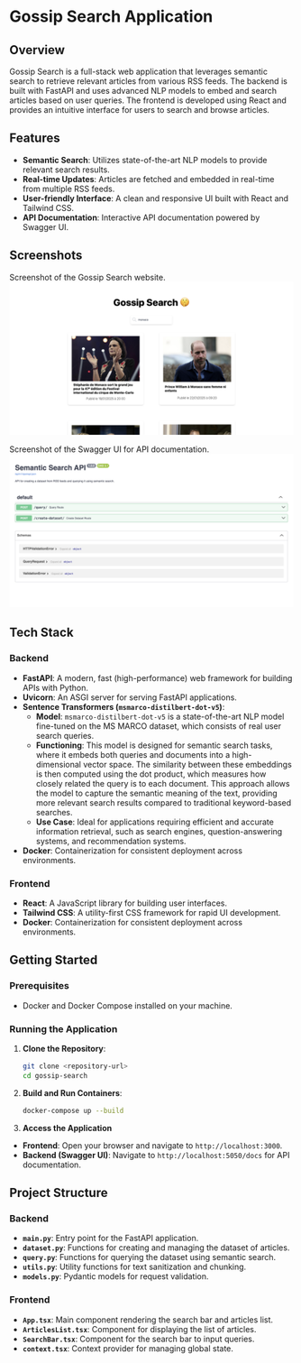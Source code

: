 # Gossip Search Application

## Overview

Gossip Search is a full-stack web application that leverages semantic search to retrieve relevant articles from various RSS feeds. The backend is built with FastAPI and uses advanced NLP models to embed and search articles based on user queries. The frontend is developed using React and provides an intuitive interface for users to search and browse articles.

## Features

- **Semantic Search**: Utilizes state-of-the-art NLP models to provide relevant search results.
- **Real-time Updates**: Articles are fetched and embedded in real-time from multiple RSS feeds.
- **User-friendly Interface**: A clean and responsive UI built with React and Tailwind CSS.
- **API Documentation**: Interactive API documentation powered by Swagger UI.

## Screenshots

Screenshot of the Gossip Search website.  
<img src="images/website-screenshot.png" alt="website-screenshot.png" width="600"/>

Screenshot of the Swagger UI for API documentation.  
<img src="images/swagger-screenshot.png" alt="swagger-screenshot.png" width="600"/>

## Tech Stack

### Backend

- **FastAPI**: A modern, fast (high-performance) web framework for building APIs with Python.
- **Uvicorn**: An ASGI server for serving FastAPI applications.
- **Sentence Transformers (`msmarco-distilbert-dot-v5`)**:
  - **Model**: `msmarco-distilbert-dot-v5` is a state-of-the-art NLP model fine-tuned on the MS MARCO dataset, which consists of real user search queries.
  - **Functioning**: This model is designed for semantic search tasks, where it embeds both queries and documents into a high-dimensional vector space. The similarity between these embeddings is then computed using the dot product, which measures how closely related the query is to each document. This approach allows the model to capture the semantic meaning of the text, providing more relevant search results compared to traditional keyword-based searches.
  - **Use Case**: Ideal for applications requiring efficient and accurate information retrieval, such as search engines, question-answering systems, and recommendation systems.
- **Docker**: Containerization for consistent deployment across environments.

### Frontend

- **React**: A JavaScript library for building user interfaces.
- **Tailwind CSS**: A utility-first CSS framework for rapid UI development.
- **Docker**: Containerization for consistent deployment across environments.

## Getting Started

### Prerequisites

- Docker and Docker Compose installed on your machine.

### Running the Application

1. **Clone the Repository**:
   ```bash
   git clone <repository-url>
   cd gossip-search
   ```
   
2. **Build and Run Containers**:
   ```bash
   docker-compose up --build
   ```

3. **Access the Application**
- **Frontend**: Open your browser and navigate to `http://localhost:3000`.
- **Backend (Swagger UI)**: Navigate to `http://localhost:5050/docs` for API documentation.

## Project Structure

### Backend

- **`main.py`**: Entry point for the FastAPI application.
- **`dataset.py`**: Functions for creating and managing the dataset of articles.
- **`query.py`**: Functions for querying the dataset using semantic search.
- **`utils.py`**: Utility functions for text sanitization and chunking.
- **`models.py`**: Pydantic models for request validation.

### Frontend

- **`App.tsx`**: Main component rendering the search bar and articles list.
- **`ArticlesList.tsx`**: Component for displaying the list of articles.
- **`SearchBar.tsx`**: Component for the search bar to input queries.
- **`context.tsx`**: Context provider for managing global state.

